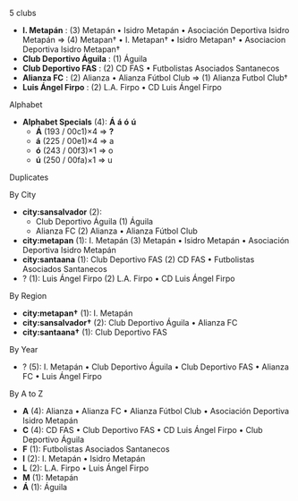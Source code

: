 5 clubs

- **I. Metapán** : (3) Metapán • Isidro Metapán • Asociación Deportiva Isidro Metapán ⇒ (4) Metapan† • I. Metapan† • Isidro Metapan† • Asociacion Deportiva Isidro Metapan†
- **Club Deportivo Águila** : (1) Águila
- **Club Deportivo FAS** : (2) CD FAS • Futbolistas Asociados Santanecos
- **Alianza FC** : (2) Alianza • Alianza Fútbol Club ⇒ (1) Alianza Futbol Club†
- **Luis Ángel Firpo** : (2) L.A. Firpo • CD Luis Ángel Firpo




Alphabet

- **Alphabet Specials** (4):  **Á**  **á**  **ó**  **ú** 
  - **Á** (193 / 00c1)×4 ⇒ **?**
  - **á** (225 / 00e1)×4 ⇒ a
  - **ó** (243 / 00f3)×1 ⇒ o
  - **ú** (250 / 00fa)×1 ⇒ u




Duplicates





By City

- **city:sansalvador** (2): 
  - Club Deportivo Águila  (1) Águila
  - Alianza FC  (2) Alianza • Alianza Fútbol Club
- **city:metapan** (1): I. Metapán  (3) Metapán • Isidro Metapán • Asociación Deportiva Isidro Metapán
- **city:santaana** (1): Club Deportivo FAS  (2) CD FAS • Futbolistas Asociados Santanecos
- ? (1): Luis Ángel Firpo  (2) L.A. Firpo • CD Luis Ángel Firpo




By Region

- **city:metapan†** (1):   I. Metapán
- **city:sansalvador†** (2):   Club Deportivo Águila • Alianza FC
- **city:santaana†** (1):   Club Deportivo FAS




By Year

- ? (5):   I. Metapán • Club Deportivo Águila • Club Deportivo FAS • Alianza FC • Luis Ángel Firpo






By A to Z

- **A** (4): Alianza • Alianza FC • Alianza Fútbol Club • Asociación Deportiva Isidro Metapán
- **C** (4): CD FAS • Club Deportivo FAS • CD Luis Ángel Firpo • Club Deportivo Águila
- **F** (1): Futbolistas Asociados Santanecos
- **I** (2): I. Metapán • Isidro Metapán
- **L** (2): L.A. Firpo • Luis Ángel Firpo
- **M** (1): Metapán
- **Á** (1): Águila




